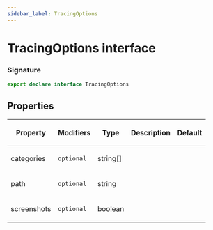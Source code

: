 ```yaml
---
sidebar_label: TracingOptions
---
```


# TracingOptions interface

### Signature

```typescript
export declare interface TracingOptions
```

## Properties

<table><thead><tr><th>

Property

</th><th>

Modifiers

</th><th>

Type

</th><th>

Description

</th><th>

Default

</th></tr></thead>
<tbody><tr><td>

<span id="categories">categories</span>

</td><td>

`optional`

</td><td>

string\[\]

</td><td>

</td><td>

</td></tr>
<tr><td>

<span id="path">path</span>

</td><td>

`optional`

</td><td>

string

</td><td>

</td><td>

</td></tr>
<tr><td>

<span id="screenshots">screenshots</span>

</td><td>

`optional`

</td><td>

boolean

</td><td>

</td><td>

</td></tr>
</tbody></table>
